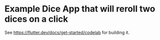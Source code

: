 # Example Dice App that will reroll two dices on a click

See https://flutter.dev/docs/get-started/codelab for building it.
